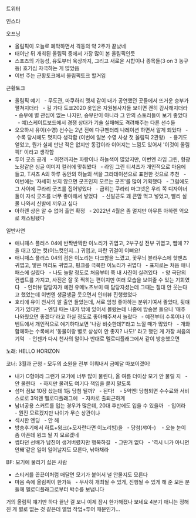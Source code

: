 


트위터



인스타

오프닝
- 올림픽이 오늘로 폐막하면서 격동의 약 2주가 끝났네
- 태어난 뒤 개최된 올림픽 중에서 가장 많이 본 올림픽인듯
- 스포츠의 가능성, 유도부터 육상까지, 그리고 새로운 시합이나 종목들(3 on 3 농구 등) 호기심 자극하는 게 많았음
- 이번 주는 근황토크에서 올림픽토크 할거임

근황토크
- 올림픽 얘기
  - 무도관, 마쿠하리 멧세 같이 내가 공연했던 곳들에서 뜨거운 승부가 펼쳐지더라
  - 길 가다 도쿄2020 옷입은 자원봉사자들 보이면 괜히 감사해지더라
  - 승부에 별 관심이 없는 나지만, 승부만이 아니라 그 안의 스토리들이 보기 좋았다
    - 예)스케이트보드에서 경쟁 상대가 기술 실패해도 격려해주는 다른 선수들
- 오오하시 유이(수영) 선수는 2년 전에 다큐멘터리 나레이션 하면서 알게 되었다
  - 수록 당시에도 멋지다 생각함 (이번에 일본 수영 사상 첫 올림픽 2관왕)
  - 용기도 얻었고, 뭔가 실제 만난 적은 없지만 동갑이라 이어지는 느낌도 있어서 '이것이 올림픽!' 이라고 생각함
- 투어 굿즈 공개
  - 이전까지는 파랑이나 하늘색이 많았지만, 이번엔 라임 그린, 형광 노랑같은 싱글 이미지 컬러에 맞춰봤다
  - 라임 그린 티셔츠가 개인적으로 마음에 들고, T셔츠 A의 하루 동안의 하늘의 색을 그라데이션으로 표현한 것으로 추천
  - 이번에는 '자세히 보지 않으면 굿즈인지 모르는 굿즈'를 많이 기획했다
  - 그럼에도 그 사이에 쿠라리 굿즈를 집어넣었다
  - 굽히는 쿠라리 마그넷은 우리 쪽 디자이너 둘이 자석 굿즈를 너무 좋아해서 넣었다
  - 신발끈도 꽤 큰맘 먹고 넣었고, 빨리 실물 나와서 신발에 끼우고 싶다
- 아하렌 상은 알 수 없어 출연 확정
  - 2022년 4월은 좀 멀지만 아무튼 아하렌 역으로 캐스팅됐다

일반사연
- 애니패스 플러스 04에 반짝반짝한 이노리가 귀엽고, 2부구성 전부 귀엽고, 뺨에 ??을 대고 있는 컷(어느컷인지...) 귀엽고, 파란 귀걸이 이뻐요!
- 애니패스 플러스 04의 검은 이노리는 다크함을 느꼈고, 꽃무늬 블라우스에 핫팬츠 귀엽고, 땋은 머리도 귀엽고, 핑크를 극복한 이노리가 귀엽다
  - 표지로는 처음 애니패스에 실렸다
  - 나도 놀랄 정도로 처음부터 쭉 내 사진이 실려있다
  - 양 극단의 컨셉트를 가지고, 사진은 잘 못 찍히는 편이지만 여러 모습을 보여줄 수 있는 기회였다
  - 인터뷰 담당자가 예전 유메노츠보미 때 담당자셨는데 그때는 절대 안 웃는다고 했었는데 이번엔 생글생글 웃으면서 인터뷰 진행했었다
- 호리에 유이 천사의 알 출연 들었는데, 서로 엄청 좋아하는 분위기여서 좋았다, 뒷얘기가 있다면
  - 엔딩 때는 내가 밖에 있어서 몰랐는데 나중에 방송본 들으니 '매주 나와줬으면 좋겠다'라고 하실 정도로 좋아해주셔서 놀랐다
  - 예전부터 수록이나 이벤트에서 개인적으로 얘기하다보면 '나랑 비슷한데?'라고 느낄 때가 많았다
  - 개와 함께하는 수록에서 '동물이랑 별로 상성이 안 좋지? 나도!' 라고 했던 게 가장 처음의 기억
  - 언젠가 다시 천사의 알이나 반대로 멜로디플래그에서 같이 방송했으면

노래: HELLO HORIZON

코너: 3월과 군청 - 모두의 소원을 전부 이뤄내서 금메달 따보이겠어!
- 내가 O형이라 그런가 모기에 너무 많이 물린다, 올 여름 더이상 모기 안 물릴 지
  - 안 물린다
  - 하지만 물려도 여기다 책임을 묻지 말도록
- 섬머 점보 10장 샀는데 1등 당첨 될까?
  - 된다! 
  - 5억엔! 당첨되면 수수료와 서비스료로 3억엔 멜로디플래그에
  - 자차로 출퇴근하게
- 남녀공용 스커트를 입는 경우가 많은데, 20대 후반에도 입을 수 있을까
  - 입어라
  - 뭔진 모르겠지만 나이가 무슨 상관이냐
- 섹시한 엔딩
  - 안 해
- 방송후기에서 하트+윙크(+모자란다면 이노리빔)을
  - 당첨(꺄아-) 
  - 오늘 눈이 좀 아픈데 윙크 될 지 모르겠네
- 썸타던 선배가 남친이 생겨버렸지만 행복하길
  - 그딴거 없다
  - '역시 니가 아니면 안돼'같은 일이 일어날지도 모른다, 낚아채라

BF: 모기에 물리기 싫은 사람
- 스티커를 끈끈이처럼 매달면 모기가 붙어서 널 안물지도 모른다
- 마음 속에 올림픽이 한가득
  - 무사히 개최될 수 있게, 진행될 수 있게 해 준 모든 분들께 멜로디플래그로부터 박수를 보냅니다

거의 올림픽 얘기만 하다 끝난 걸 보니 이제 잠시 한가해졌나 보네요
4분기 애니는 정해진 게 별로 없는 것 같은데 앨범 작업+투어 때문인가...
